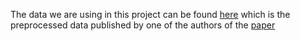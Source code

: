 The data we are using in this project can be found [here](https://www.kaggle.com/datasets/shayanfazeli/heartbeat) which is the preprocessed data published by one of the authors of the [paper](https://arxiv.org/pdf/1805.00794)
